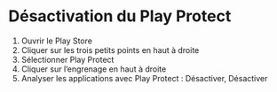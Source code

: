 # Désactivation du Play Protect

1. Ouvrir le Play Store
2. Cliquer sur les trois petits points en haut à droite
3. Sélectionner Play Protect
4. Cliquer sur l’engrenage en haut à droite
5. Analyser les applications avec Play Protect : Désactiver, Désactiver
